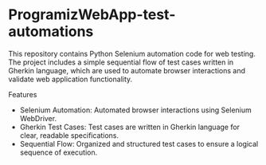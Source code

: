 # ProgramizWebApp-test-automations

This repository contains Python Selenium automation code for web testing. 
The project includes a simple sequential flow of test cases written in Gherkin language, which are used to automate browser interactions and validate web application functionality.

Features
- Selenium Automation: Automated browser interactions using Selenium WebDriver.
- Gherkin Test Cases: Test cases are written in Gherkin language for clear, readable specifications.
- Sequential Flow: Organized and structured test cases to ensure a logical sequence of execution.
